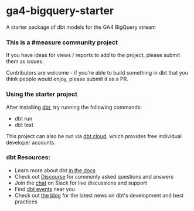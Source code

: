 # ga4-bigquery-starter
A starter package of dbt models for the GA4 BigQuery stream

### This is a #measure community project
If you have ideas for views / reports to add to the project, please submit them as issues.

Contributors are welcome - if you're able to build something in dbt that you think people would enjoy, please submit it as a PR.

### Using the starter project

After installing [dbt](https://getdbt.com), try running the following commands:
- dbt run
- dbt test

This project can also be run via [dbt cloud](https://cloud.getdbt.com), which provides free individual developer accounts.

### dbt Resources:
- Learn more about dbt [in the docs](https://docs.getdbt.com/docs/introduction)
- Check out [Discourse](https://discourse.getdbt.com/) for commonly asked questions and answers
- Join the [chat](http://slack.getdbt.com/) on Slack for live discussions and support
- Find [dbt events](https://events.getdbt.com) near you
- Check out [the blog](https://blog.getdbt.com/) for the latest news on dbt's development and best practices
